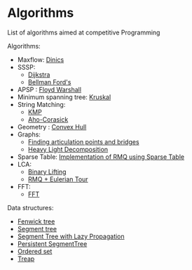 # Algorithms
List of algorithms aimed at competitive Programming  

Algorithms:  
- Maxflow: [Dinics](Algorithms/Maxflow.cc)  
- SSSP:
  - [Dijkstra](Algorithms/Dijkstra.cc)
  - [Bellman Ford's](Algorithms/BellmanFords.cc)  
- APSP : [Floyd Warshall](Algorithms/FloydWarshall.cc)  
- Minimum spanning tree: [Kruskal](Algorithms/MinimumSpanningTree.cc)  
- String Matching:
  - [KMP](Algorithms/KMP.cc)  
  - [Aho-Corasick](Algorithms/Aho-Corasick.cc)
- Geometry : [Convex Hull](Algorithms/ConvexHull.cc)  
- Graphs: 
  - [Finding articulation points and bridges](Algorithms/ArticulationandBridges.cc)  
  - [Heavy Light Decomposition](Algorithms/HeavyLightDecomposition.cc)  
- Sparse Table: [Implementation of RMQ using Sparse Table](Algorithms/SparseTableRMQ.cc)  
- LCA:  
  - [Binary Lifting](Algorithms/BinaryLifting.cc)
  - [RMQ + Eulerian Tour](Algorithms/LCA.cc)  
- FFT:
  - [FFT](Algorithms/FFT.cc)  

Data structures:  
- [Fenwick tree](Data-structures/Fenwick.cc)
- [Segment tree](Data-structures/Segment_Tree.cc)  
- [Segment Tree with Lazy Propagation](Data-structures/SegmentTreeLazy.cc)  
- [Persistent SegmentTree](Data-structures/Persistent_SegmentTree.cc)
- [Ordered set](Data-structures/ordered_set.cc)  
- [Treap](Data-structures/Treap.cc)  
